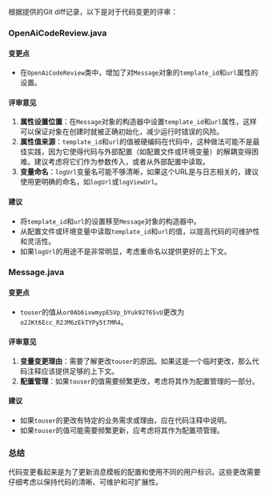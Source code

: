 根据提供的Git diff记录，以下是对于代码变更的评审：

### OpenAiCodeReview.java
#### 变更点
- 在`OpenAiCodeReview`类中，增加了对`Message`对象的`template_id`和`url`属性的设置。

#### 评审意见
1. **属性设置位置**：在`Message`对象的构造器中设置`template_id`和`url`属性，这样可以保证对象在创建时就被正确初始化，减少运行时错误的风险。
2. **属性值来源**：`template_id`和`url`的值被硬编码在代码中，这种做法可能不是最佳实践，因为它使得代码与外部配置（如配置文件或环境变量）的解耦变得困难。建议考虑将它们作为参数传入，或者从外部配置中读取。
3. **变量命名**：`logUrl`变量名可能不够清晰，如果这个URL是与日志相关的，建议使用更明确的命名，如`logUrl`或`logViewUrl`。

#### 建议
- 将`template_id`和`url`的设置移至`Message`对象的构造器中。
- 从配置文件或环境变量中读取`template_id`和`url`的值，以提高代码的可维护性和灵活性。
- 如果`logUrl`的用途不是非常明显，考虑重命名以提供更好的上下文。

### Message.java
#### 变更点
- `touser`的值从`or0Ab6ivwmypESVp_bYuk92T6SvU`更改为`o2JKt6Ecc_R2JM6zEkTYPy5t7MR4`。

#### 评审意见
1. **变量变更理由**：需要了解更改`touser`的原因。如果这是一个临时更改，那么代码注释应该提供足够的上下文。
2. **配置管理**：如果`touser`的值需要频繁更改，考虑将其作为配置管理的一部分。

#### 建议
- 如果`touser`的更改有特定的业务需求或理由，应在代码注释中说明。
- 如果`touser`的值可能需要频繁更新，应考虑将其作为配置项管理。

### 总结
代码变更看起来是为了更新消息模板的配置和使用不同的用户标识。这些更改需要仔细考虑以保持代码的清晰、可维护和可扩展性。